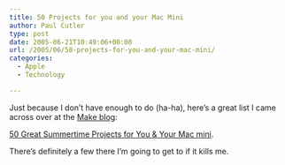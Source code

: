 ```yaml
---
title: 50 Projects for you and your Mac Mini
author: Paul Cutler
type: post
date: 2005-06-21T10:49:06+00:00
url: /2005/06/50-projects-for-you-and-your-mac-mini/
categories:
  - Apple
  - Technology

---
```

Just because I don&#8217;t have enough to do (ha-ha), here&#8217;s a great list I came across over at the [Make blog][1]:

[50 Great Summertime Projects for You & Your Mac mini][2].

There&#8217;s definitely a few there I&#8217;m going to get to if it kills me.

 [1]: http://www.makezine.com/blog
 [2]: http://mundy.org/blog/index.php